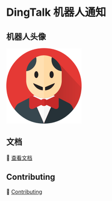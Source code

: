# DingTalk 机器人通知

## 机器人头像

![JenkinsLogo](jenkins-logo.png)

## 文档

💯 [查看文档](https://jenkinsci.github.io/dingtalk-plugin/)

## Contributing

🍻 [Contributing](./CONTRIBUTING.md)
